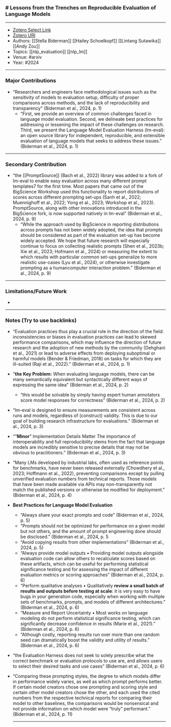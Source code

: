 ### # Lessons from the Trenches on Reproducible Evaluation of Language Models
---
- [Zotero Select Link](https://www.zotero.org/groups/2480461/items/BWC95W3N)
- [Zotero URI](https://www.zotero.org/groups/2480461/items/BWC95W3N)
- Authors: [[Stella Biderman]] [[Hailey Schoelkopf]] [[Lintang Sutawika]] [[Andy Zou]] 
- Topics: [[nlp_evaluation]] [[nlp_lm]]
- Venue: #arxiv
- Year: #2024

---
### Major Contributions
- “Researchers and engineers face methodological issues such as the sensitivity of models to evaluation setup, difficulty of proper comparisons across methods, and the lack of reproducibility and transparency” (Biderman et al., 2024, p. 1)
	- “First, we provide an overview of common challenges faced in language model evaluation. Second, we delineate best practices for addressing or lessening the impact of these challenges on research. Third, we present the Language Model Evaluation Harness (lm-eval): an open source library for independent, reproducible, and extensible evaluation of language models that seeks to address these issues.” (Biderman et al., 2024, p. 1)
---
### Secondary Contribution
- “the [[PromptSource]] (Bach et al., 2022) library was added to a fork of lm-eval to enable easy evaluation across many different prompt templates7 for the first time. Most papers that came out of the BigScience Workshop used this functionality to report distributions of scores across different prompting set-ups (Sanh et al., 2022; Muennighoff et al., 2022; Yong et al., 2023; Workshop et al., 2023). PromptSource, along with other innovations introduced in the BigScience fork, is now supported natively in lm-eval” (Biderman et al., 2024, p. 9)
	- “While the approach used by BigScience in reporting distributions across prompts has not been widely adopted, the idea that prompts should be considered as part of the evaluation set-up has become widely accepted. We hope that future research will especially continue to focus on collecting realistic prompts (Shen et al., 2023b; Xie et al., 2023; Hofmann et al., 2024) or measuring the extent to which results with particular common set-ups generalize to more realistic use-cases (Lyu et al., 2024), or otherwise investigate prompting as a humancomputer interaction problem.” (Biderman et al., 2024, p. 9)
---
### Limitations/Future Work
- 
---
### Notes (Try to use backlinks)
- “Evaluation practices thus play a crucial role in the direction of the field: inconsistencies or biases in evaluation practices can lead to skewed performance comparisons, which may influence the direction of future research and the adoption of new methods by the community (Dehghani et al., 2021) or lead to adverse effects from deploying suboptimal or harmful models (Bender & Friedman, 2018) on tasks for which they are ill-suited (Raji et al., 2022).” (Biderman et al., 2024, p. 1)
- “**the Key Problem:** When evaluating language models, there can be many semantically equivalent but syntactically different ways of expressing the same idea” (Biderman et al., 2024, p. 2)
	- “this would be solvable by simply having expert human annotators score model responses for correctness” (Biderman et al., 2024, p. 2)
- “lm-eval is designed to ensure measurements are consistent across runs and models, regardless of (construct) validity. This is due to our goal of building research infrastructure for evaluations.” (Biderman et al., 2024, p. 3)
- ““**Minor**” Implementation Details Matter The importance of interoperability and full reproducibility stems from the fact that language models are incredibly sensitive to precise details that may not be obvious to practitioners.” (Biderman et al., 2024, p. 3)
- “Many LMs developed by industrial labs, often used as reference points for benchmarks, have never been released externally (Chowdhery et al., 2023; Hoffmann et al., 2022), preventing comparisons except by pulling unverified evaluation numbers from technical reports. Those models that have been made available via APIs may non-transparently not match the published versions or otherwise be modified for deployment.” (Biderman et al., 2024, p. 4)
- **Best Practices for Language Model Evaluation**
	- “Always share your exact prompts and code” (Biderman et al., 2024, p. 5)
	- “Prompts should not be optimized for performance on a given model but not others, and the amount of prompt engineering done should be disclosed.” (Biderman et al., 2024, p. 5
	- “Avoid copying results from other implementations” (Biderman et al., 2024, p. 5)
	-  “Always provide model outputs • Providing model outputs alongside evaluation code can allow others to recalculate scores based on these artifacts, which can be useful for performing statistical significance testing and for assessing the impact of different evaluation metrics or scoring approaches” (Biderman et al., 2024, p. 6)
	- “Perform qualitative analyses • Qualitatively **review a small batch of results and outputs before testing at scale**: it is very easy to have bugs in your generation code, especially when working with multiple sets of benchmarks, prompts, and models of different architectures.” (Biderman et al., 2024, p. 6)
	- “Measure and Report Uncertainty • Most works on language modeling do not perform statistical significance testing, which can significantly decrease confidence in results (Marie et al., 2021).” (Biderman et al., 2024, p. 6)
	- “Although costly, reporting results run over more than one random seed can dramatically boost the validity and utility of results.” (Biderman et al., 2024, p. 6)
- “the Evaluation Harness does not seek to solely prescribe what the correct benchmark or evaluation protocols to use are, and allows users to select their desired tasks and use cases” (Biderman et al., 2024, p. 6)
- “Comparing these prompting styles, the degree to which models differ in performance widely varies, as well as which prompt performs better. If certain model creators chose one prompting and scoring style and certain other model creators chose the other, and each used the cited numbers from the respective technical reports for comparing their model to other baselines, the comparisons would be nonsensical and not provide information on which model were “truly” performant.” (Biderman et al., 2024, p. 11)

	---	
